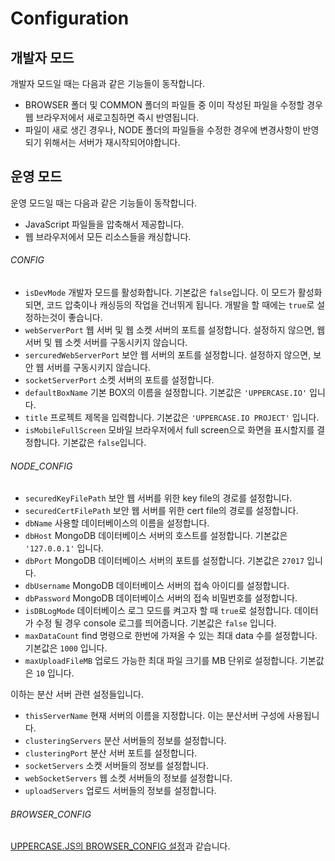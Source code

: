 # Configuration

## 개발자 모드
개발자 모드일 때는 다음과 같은 기능들이 동작합니다.
* BROWSER 폴더 및 COMMON 폴더의 파일들 중 이미 작성된 파일을 수정할 경우 웹 브라우저에서 새로고침하면 즉시 반영됩니다.
* 파일이 새로 생긴 경우나, NODE 폴더의 파일들을 수정한 경우에 변경사항이 반영되기 위해서는 서버가 재시작되어야합니다.

## 운영 모드
운영 모드일 때는 다음과 같은 기능들이 동작합니다.
* JavaScript 파일들을 압축해서 제공합니다.
* 웹 브라우저에서 모든 리소스들을 캐싱합니다.

###### CONFIG
* `isDevMode` 개발자 모드를 활성화합니다. 기본값은 `false`입니다. 이 모드가 활성화되면, 코드 압축이나 캐싱등의 작업을 건너뛰게 됩니다. 개발을 할 때에는 `true`로 설정하는것이 좋습니다.
* `webServerPort` 웹 서버 및 웹 소켓 서버의 포트를 설정합니다. 설정하지 않으면, 웹 서버 및 웹 소켓 서버를 구동시키지 않습니다.
* `sercuredWebServerPort` 보안 웹 서버의 포트를 설정합니다. 설정하지 않으면, 보안 웹 서버를 구동시키지 않습니다.
* `socketServerPort` 소켓 서버의 포트를 설정합니다.
* `defaultBoxName` 기본 BOX의 이름을 설정합니다. 기본값은 `'UPPERCASE.IO'` 입니다.
* `title` 프로젝트 제목을 입력합니다. 기본값은 `'UPPERCASE.IO PROJECT'` 입니다.
* `isMobileFullScreen` 모바일 브라우저에서 full screen으로 화면을 표시할지를 결정합니다. 기본값은 `false`입니다.

###### NODE_CONFIG
* `securedKeyFilePath` 보안 웹 서버를 위한 key file의 경로를 설정합니다.
* `securedCertFilePath` 보안 웹 서버를 위한 cert file의 경로를 설정합니다.
* `dbName` 사용할 데이터베이스의 이름을 설정합니다.
* `dbHost` MongoDB 데이터베이스 서버의 호스트를 설정합니다. 기본값은 `'127.0.0.1'` 입니다.
* `dbPort` MongoDB 데이터베이스 서버의 포트를 설정합니다. 기본값은 `27017` 입니다.
* `dbUsername` MongoDB 데이터베이스 서버의 접속 아이디를 설정합니다.
* `dbPassword` MongoDB 데이터베이스 서버의 접속 비밀번호를 설정합니다.
* `isDBLogMode` 데이터베이스 로그 모드를 켜고자 할 때 `true`로 설정합니다. 데이터가 수정 될 경우 console 로그를 띄어줍니다. 기본값은 `false` 입니다.
* `maxDataCount` find 명령으로 한번에 가져올 수 있는 최대 data 수를 설정합니다. 기본값은 `1000` 입니다.
* `maxUploadFileMB` 업로드 가능한 최대 파일 크기를 MB 단위로 설정합니다. 기본값은 `10` 입니다.

이하는 분산 서버 관련 설정들입니다.
* `thisServerName` 현재 서버의 이름을 지정합니다. 이는 분산서버 구성에 사용됩니다.
* `clusteringServers` 분산 서버들의 정보를 설정합니다.
* `clusteringPort` 분산 서버 포트를 설정합니다.
* `socketServers` 소켓 서버들의 정보를 설정합니다.
* `webSocketServers` 웹 소켓 서버들의 정보를 설정합니다.
* `uploadServers` 업로드 서버들의 정보를 설정합니다.

###### BROWSER_CONFIG
[UPPERCASE.JS의 BROWSER_CONFIG 설정](https://github.com/UPPERCASE-Series/UPPERCASE.JS/blob/master/README_KOR.md#configuration)과 같습니다.

